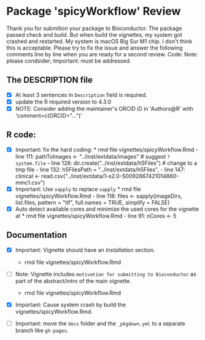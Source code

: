 # Package 'spicyWorkflow' Review
Thank you for submition your package to Bioconductor. The package passed check and build. But when build the vignettes, my system got crashed and restarted. My system is  macOS Big Sur M1 chip. I don't think this is acceptable. Please try to fix the issue and answer the following comments line by line when you are ready for a second review.
Code: Note: please condsider; Important: must be addressed.

## The DESCRIPTION file
- [x] At least 3 sentences in `Description` field is required.
- [x] update the R required version to 4.3.0
- [x] NOTE: Consider adding the maintainer's ORCID iD in 'Authors@R'
      with 'comment=c(ORCID="...")'
 
## R code:
- [x] Important: fix the hard coding:
        * rmd file vignettes/spicyWorkflow.Rmd
            - line 111: pathToImages <- "../inst/extdata/images" # suggest `?system.file`
            - line 128: dir.create("../inst/extdata/h5Files") # change to a tmp file
            - line 132: h5FilesPath = "../inst/extdata/h5Files",
            - line 147: clinical <- read.csv("../inst/extdata/1-s2.0-S0092867421014860-mmc1.csv")
- [x] Important: Use `vapply` to replace `sapply`
        * rmd file vignettes/spicyWorkflow.Rmd
            - line 118: files <- sapply(imageDirs, list.files, pattern = "tif", full.names = TRUE, simplify = FALSE)
 - [x] Auto detect available cores and minimize the used cores for the vignette at
         * rmd file vignettes/spicyWorkflow.Rmd
             - line 91: nCores <- 5
 
## Documentation
- [x] Important: Vignette should have an *Installation* section.
	* rmd file vignettes/spicyWorkflow.Rmd
- [ ] Note: Vignette includes `motivation for submitting to Bioconductor` as part of the abstract/intro of the main vignette.
	* rmd file vignettes/spicyWorkflow.Rmd
- [x] Important: Cause system crash by build the  vignettes/spicyWorkflow.Rmd.
- [ ] Important: move the `docs` folder and the `_pkgdown.yml` to a separate branch like `gh-pages`.

